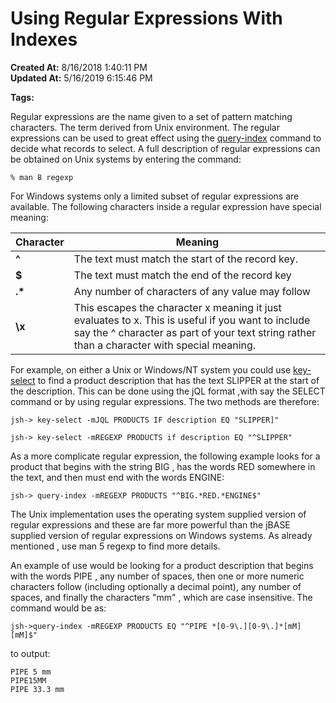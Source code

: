 # Using Regular Expressions With Indexes

**Created At:** 8/16/2018 1:40:11 PM  
**Updated At:** 5/16/2019 6:15:46 PM  

**Tags:**
<badge text='indexes in queries' vertical='middle' />
<badge text='file indexing' vertical='middle' />

Regular expressions are the name given to a set of pattern matching characters. The term derived from Unix environment. The regular expressions can be used to great effect using the [query-index](query-index) command to decide what records to select. A full description of regular expressions can be obtained on Unix systems by entering the command:

```
% man 8 regexp
```

For Windows systems only a limited subset of regular expressions are available. The following characters inside a regular expression have special meaning:


| Character <br> | Meaning<br> |
| --- | --- |
| **^**<br> | The text must match the start of the record key.<br> |
| **$**<br> | The text must match the end of the record key<br> |
| **.\***<br> | Any number of characters of any value may follow<br> |
| **\x**<br> | This escapes the character x meaning it just evaluates to x. This is useful if you want to include say the ^ character as part of your text string rather than a character with special meaning.<br> |




For example, on either a Unix or Windows/NT system you could use [key-select](query-index) to find a product description that has the text SLIPPER at the start of the description. This can be done using the jQL format ,with say the SELECT command or by using regular expressions. The two methods are therefore:

```
jsh-> key-select -mJQL PRODUCTS IF description EQ "SLIPPER]"
```

```
jsh-> key-select -mREGEXP PRODUCTS if description EQ "^SLIPPER"
```

As a more complicate regular expression, the following example looks for a product that begins with the string BIG , has the words RED somewhere in the text, and then must end with the words ENGINE:

```
jsh-> query-index -mREGEXP PRODUCTS "^BIG.*RED.*ENGINE$"
```

The Unix implementation uses the operating system supplied version of regular expressions and these are far more powerful than the jBASE supplied version of regular expressions on Windows systems. As already mentioned , use man 5 regexp to find more details.

An example of use would be looking for a product description that begins with the words PIPE , any number of spaces, then one or more numeric characters follow (including optionally a decimal point), any number of spaces, and finally the characters "mm" , which are case insensitive. The command would be as:

```
jsh->query-index -mREGEXP PRODUCTS EQ "^PIPE *[0-9\.][0-9\.]*[mM][mM]$"
```

to output:

```
PIPE 5 mm
PIPE15MM
PIPE 33.3 mm
```
